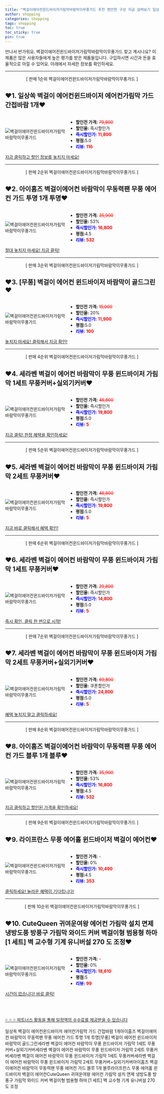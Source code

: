 ```yaml
---
title: "벽걸이에어컨윈드바이저가림막바람막이무풍가드 추천 편안한 구성 지금 살펴보기 일상쏙 벽걸이 에어컨윈드바이저 에어컨가림막 가드"
author: shopping
categories: shopping
tags: shopping
toc: true
toc_sticky: true
pin: true
---
```

만나서 반가워요. 벽걸이에어컨윈드바이저가림막바람막이무풍가드 찾고 계시나요? 이 제품은 많은 사용자들에게 높은 평가를 받은 제품들입니다. 구입하시면 시간과 돈을 효율적으로 아낄 수 있어요. 아래에서 자세한 정보를 확인하세요.

---
<p class="toplist" style="margin: 0 auto; display: block; width: fit-content;">[ 판매 1순위 벽걸이에어컨윈드바이저가림막바람막이무풍가드 ]</p>

<h2><strong>❤️1. 일상쏙 벽걸이 에어컨윈드바이저 에어컨가림막 가드 간접바람 1개❤️</strong></h2>

<div style="display: flex; align-items: center;">
    <div style="flex: 0.4;">
        <img src="https://thumbnail10.coupangcdn.com/thumbnails/remote/230x230ex/image/vendor_inventory/5068/0de581d95609d2c8b2c08de64a2eae980dececa9baacdeeb49867df4aa76.jpg" alt="벽걸이에어컨윈드바이저가림막바람막이무풍가드" style="max-width: 100%;">
    </div>
    <div style="flex: 0.6; margin-left: 10px;">
        <ul>
            <li><strong>할인전 가격:</strong> <del style="color: red;">79,800</del></li>
            <li><strong>할인율:</strong> 즉시할인가</li>
            <li><span style='color:blue'><strong>즉시할인가:</strong></span> <span style='color:red'><strong>11,800</strong></span></li>
            <li><strong>평점:</strong>5.0</li>
            <li><span style='color:blue'><strong>리뷰:</strong></span> <span style='color:red'><strong>116</strong></span></li>
        </ul>
    </div>
</div>
<div class="center">
    <a href="https://William4Davisa.github.io?lptag=AF9450613&subid=githubio&pageKey=7257460938&traceid=V0-153&itemId=18476830022&vendorItemId=90055451875" class="myButton">
        지금 클릭하고 할인 정보를 놓치지 마세요!
    </a>
</div>


---
<p class="toplist" style="margin: 0 auto; display: block; width: fit-content;">[ 판매 2순위 벽걸이에어컨윈드바이저가림막바람막이무풍가드 ]</p>

<h2><strong>❤️2. 아이홈즈 벽걸이에어컨 바람막이 무동력팬 무풍 에어컨 가드 투명 1개 투명❤️</strong></h2>

<div style="display: flex; align-items: center;">
    <div style="flex: 0.4;">
        <img src="https://thumbnail7.coupangcdn.com/thumbnails/remote/230x230ex/image/vendor_inventory/8181/cf658ccc1b79e2c673021417515f8ec543ac96912538d8cde45759b55964.jpg" alt="벽걸이에어컨윈드바이저가림막바람막이무풍가드" style="max-width: 100%;">
    </div>
    <div style="flex: 0.6; margin-left: 10px;">
        <ul>
            <li><strong>할인전 가격:</strong> <del style="color: red;">35,900</del></li>
            <li><strong>할인율:</strong> 53%</li>
            <li><span style='color:blue'><strong>즉시할인가:</strong></span> <span style='color:red'><strong>16,800</strong></span></li>
            <li><strong>평점:</strong>4.5</li>
            <li><span style='color:blue'><strong>리뷰:</strong></span> <span style='color:red'><strong>532</strong></span></li>
        </ul>
    </div>
</div>
<div class="center">
    <a href="https://William4Davisa.github.io?lptag=AF9450613&subid=githubio&pageKey=7188512499&traceid=V0-153&itemId=18144359941&vendorItemId=85935387658" class="myButton">
        절대 놓치지 마세요! 지금 클릭!
    </a>
</div>


---
<p class="toplist" style="margin: 0 auto; display: block; width: fit-content;">[ 판매 3순위 벽걸이에어컨윈드바이저가림막바람막이무풍가드 ]</p>

<h2><strong>❤️3. [무풍] 벽걸이 에어컨 윈드바이저 바람막이 골드그린❤️</strong></h2>

<div style="display: flex; align-items: center;">
    <div style="flex: 0.4;">
        <img src="https://thumbnail8.coupangcdn.com/thumbnails/remote/230x230ex/image/vendor_inventory/b378/2af94e8e4b5e57dde82d69ee50896515b8ac07e73dd89ae462903596aa29.jpg" alt="벽걸이에어컨윈드바이저가림막바람막이무풍가드" style="max-width: 100%;">
    </div>
    <div style="flex: 0.6; margin-left: 10px;">
        <ul>
            <li><strong>할인전 가격:</strong> <del style="color: red;">15,000</del></li>
            <li><strong>할인율:</strong> 20%</li>
            <li><span style='color:blue'><strong>즉시할인가:</strong></span> <span style='color:red'><strong>11,900</strong></span></li>
            <li><strong>평점:</strong>5.0</li>
            <li><span style='color:blue'><strong>리뷰:</strong></span> <span style='color:red'><strong>100</strong></span></li>
        </ul>
    </div>
</div>
<div class="center">
    <a href="https://William4Davisa.github.io?lptag=AF9450613&subid=githubio&pageKey=8225136963&traceid=V0-153&itemId=23653553525&vendorItemId=90678918265" class="myButton">
        놓치지 마세요! 클릭해서 지금 확인!
    </a>
</div>


---
<p class="toplist" style="margin: 0 auto; display: block; width: fit-content;">[ 판매 4순위 벽걸이에어컨윈드바이저가림막바람막이무풍가드 ]</p>

<h2><strong>❤️4. 세라벤 벽걸이 에어컨 바람막이 무풍 윈드바이저 가림막 1세트 무풍커버+실외기커버❤️</strong></h2>

<div style="display: flex; align-items: center;">
    <div style="flex: 0.4;">
        <img src="https://thumbnail6.coupangcdn.com/thumbnails/remote/230x230ex/image/vendor_inventory/92b4/d8995f14a6527079e916e4676c6de2f870f44be511184e59b06af2df0d15.jpg" alt="벽걸이에어컨윈드바이저가림막바람막이무풍가드" style="max-width: 100%;">
    </div>
    <div style="flex: 0.6; margin-left: 10px;">
        <ul>
            <li><strong>할인전 가격:</strong> <del style="color: red;">46,800</del></li>
            <li><strong>할인율:</strong> 즉시할인가</li>
            <li><span style='color:blue'><strong>즉시할인가:</strong></span> <span style='color:red'><strong>19,800</strong></span></li>
            <li><strong>평점:</strong>5.0</li>
            <li><span style='color:blue'><strong>리뷰:</strong></span> <span style='color:red'><strong>5</strong></span></li>
        </ul>
    </div>
</div>
<div class="center">
    <a href="https://William4Davisa.github.io?lptag=AF9450613&subid=githubio&pageKey=8228794362&traceid=V0-153&itemId=23676117149&vendorItemId=90711206302" class="myButton">
        지금 클릭! 한정 혜택을 확인하세요!
    </a>
</div>


---
<p class="toplist" style="margin: 0 auto; display: block; width: fit-content;">[ 판매 5순위 벽걸이에어컨윈드바이저가림막바람막이무풍가드 ]</p>

<h2><strong>❤️5. 세라벤 벽걸이 에어컨 바람막이 무풍 윈드바이저 가림막 2세트 무풍커버❤️</strong></h2>

<div style="display: flex; align-items: center;">
    <div style="flex: 0.4;">
        <img src="https://thumbnail6.coupangcdn.com/thumbnails/remote/230x230ex/image/vendor_inventory/cee8/e5d4a7ae800a5f5029ea82390fe7062553d0871eabd60630f62f8c8aaea7.jpg" alt="벽걸이에어컨윈드바이저가림막바람막이무풍가드" style="max-width: 100%;">
    </div>
    <div style="flex: 0.6; margin-left: 10px;">
        <ul>
            <li><strong>할인전 가격:</strong> <del style="color: red;">46,800</del></li>
            <li><strong>할인율:</strong> 즉시할인가</li>
            <li><span style='color:blue'><strong>즉시할인가:</strong></span> <span style='color:red'><strong>19,800</strong></span></li>
            <li><strong>평점:</strong>5.0</li>
            <li><span style='color:blue'><strong>리뷰:</strong></span> <span style='color:red'><strong>5</strong></span></li>
        </ul>
    </div>
</div>
<div class="center">
    <a href="https://William4Davisa.github.io?lptag=AF9450613&subid=githubio&pageKey=8228794362&traceid=V0-153&itemId=23676117156&vendorItemId=90701335400" class="myButton">
        지금 바로 클릭해서 혜택 확인!
    </a>
</div>


---
<p class="toplist" style="margin: 0 auto; display: block; width: fit-content;">[ 판매 6순위 벽걸이에어컨윈드바이저가림막바람막이무풍가드 ]</p>

<h2><strong>❤️6. 세라벤 벽걸이 에어컨 바람막이 무풍 윈드바이저 가림막 1세트 무풍커버❤️</strong></h2>

<div style="display: flex; align-items: center;">
    <div style="flex: 0.4;">
        <img src="https://thumbnail9.coupangcdn.com/thumbnails/remote/230x230ex/image/vendor_inventory/48d0/fc26e8b20cac1cd4c529d49618d3c29c380a07e2e790c00445ab2c187bcc.jpg" alt="벽걸이에어컨윈드바이저가림막바람막이무풍가드" style="max-width: 100%;">
    </div>
    <div style="flex: 0.6; margin-left: 10px;">
        <ul>
            <li><strong>할인전 가격:</strong> <del style="color: red;">29,800</del></li>
            <li><strong>할인율:</strong> 즉시할인가</li>
            <li><span style='color:blue'><strong>즉시할인가:</strong></span> <span style='color:red'><strong>14,800</strong></span></li>
            <li><strong>평점:</strong>5.0</li>
            <li><span style='color:blue'><strong>리뷰:</strong></span> <span style='color:red'><strong>5</strong></span></li>
        </ul>
    </div>
</div>
<div class="center">
    <a href="https://William4Davisa.github.io?lptag=AF9450613&subid=githubio&pageKey=8228794362&traceid=V0-153&itemId=23676117153&vendorItemId=90711206314" class="myButton">
        즉시 확인, 클릭 한 번으로 시작!
    </a>
</div>


---
<p class="toplist" style="margin: 0 auto; display: block; width: fit-content;">[ 판매 7순위 벽걸이에어컨윈드바이저가림막바람막이무풍가드 ]</p>

<h2><strong>❤️7. 세라벤 벽걸이 에어컨 바람막이 무풍 윈드바이저 가림막 2세트 무풍커버+실외기커버❤️</strong></h2>

<div style="display: flex; align-items: center;">
    <div style="flex: 0.4;">
        <img src="https://thumbnail6.coupangcdn.com/thumbnails/remote/230x230ex/image/vendor_inventory/92b4/d8995f14a6527079e916e4676c6de2f870f44be511184e59b06af2df0d15.jpg" alt="벽걸이에어컨윈드바이저가림막바람막이무풍가드" style="max-width: 100%;">
    </div>
    <div style="flex: 0.6; margin-left: 10px;">
        <ul>
            <li><strong>할인전 가격:</strong> <del style="color: red;">69,800</del></li>
            <li><strong>할인율:</strong> 쿠폰할인가</li>
            <li><span style='color:blue'><strong>즉시할인가:</strong></span> <span style='color:red'><strong>24,800</strong></span></li>
            <li><strong>평점:</strong>5.0</li>
            <li><span style='color:blue'><strong>리뷰:</strong></span> <span style='color:red'><strong>5</strong></span></li>
        </ul>
    </div>
</div>
<div class="center">
    <a href="https://William4Davisa.github.io?lptag=AF9450613&subid=githubio&pageKey=8228794362&traceid=V0-153&itemId=23676117152&vendorItemId=90701335382" class="myButton">
        혜택 놓치지 말고 클릭하세요!
    </a>
</div>


---
<p class="toplist" style="margin: 0 auto; display: block; width: fit-content;">[ 판매 8순위 벽걸이에어컨윈드바이저가림막바람막이무풍가드 ]</p>

<h2><strong>❤️8. 아이홈즈 벽걸이에어컨 바람막이 무동력팬 무풍 에어컨 가드 블루 1개 블루❤️</strong></h2>

<div style="display: flex; align-items: center;">
    <div style="flex: 0.4;">
        <img src="https://thumbnail9.coupangcdn.com/thumbnails/remote/230x230ex/image/vendor_inventory/7080/db29110dbe36bfcd18306b143d8f50f4fff32b46fb27d305da7254d7ed7d.jpg" alt="벽걸이에어컨윈드바이저가림막바람막이무풍가드" style="max-width: 100%;">
    </div>
    <div style="flex: 0.6; margin-left: 10px;">
        <ul>
            <li><strong>할인전 가격:</strong> <del style="color: red;">35,900</del></li>
            <li><strong>할인율:</strong> 53%</li>
            <li><span style='color:blue'><strong>즉시할인가:</strong></span> <span style='color:red'><strong>16,800</strong></span></li>
            <li><strong>평점:</strong>4.5</li>
            <li><span style='color:blue'><strong>리뷰:</strong></span> <span style='color:red'><strong>532</strong></span></li>
        </ul>
    </div>
</div>
<div class="center">
    <a href="https://William4Davisa.github.io?lptag=AF9450613&subid=githubio&pageKey=7188512499&traceid=V0-153&itemId=18144359940&vendorItemId=85935387682" class="myButton">
        지금 클릭하고 할인된 가격을 확인하세요!
    </a>
</div>


---
<p class="toplist" style="margin: 0 auto; display: block; width: fit-content;">[ 판매 9순위 벽걸이에어컨윈드바이저가림막바람막이무풍가드 ]</p>

<h2><strong>❤️9. 라이프란스 무풍 에어홀 윈드바이저 벽걸이 에어컨❤️</strong></h2>

<div style="display: flex; align-items: center;">
    <div style="flex: 0.4;">
        <img src="https://thumbnail7.coupangcdn.com/thumbnails/remote/230x230ex/image/vendor_inventory/b16b/47f68a98265574c6c09407620698a1e7ac6128d163e6debaaecebc32562e.jpg" alt="벽걸이에어컨윈드바이저가림막바람막이무풍가드" style="max-width: 100%;">
    </div>
    <div style="flex: 0.6; margin-left: 10px;">
        <ul>
            <li><strong>할인전 가격:</strong> <del style="color: red;">-</del></li>
            <li><strong>할인율:</strong> 0%</li>
            <li><span style='color:blue'><strong>즉시할인가:</strong></span> <span style='color:red'><strong>10,490</strong></span></li>
            <li><strong>평점:</strong>4.5</li>
            <li><span style='color:blue'><strong>리뷰:</strong></span> <span style='color:red'><strong>353</strong></span></li>
        </ul>
    </div>
</div>
<div class="center">
    <a href="https://William4Davisa.github.io?lptag=AF9450613&subid=githubio&pageKey=5838286751&traceid=V0-153&itemId=10124307372&vendorItemId=81486578721" class="myButton">
        클릭하세요! 놀라운 혜택이 기다립니다!
    </a>
</div>


---
<p class="toplist" style="margin: 0 auto; display: block; width: fit-content;">[ 판매 10순위 벽걸이에어컨윈드바이저가림막바람막이무풍가드 ]</p>

<h2><strong>❤️10. CuteQueen 귀여운여왕 에어컨 가림막 설치 면제 냉방도풍 방풍구 가림막 와이드 커버 벽걸이형 범용형 하마 [1 세트] 벽 교수형 기계 유니버설 270 도 조정❤️</strong></h2>

<div style="display: flex; align-items: center;">
    <div style="flex: 0.4;">
        <img src="https://thumbnail8.coupangcdn.com/thumbnails/remote/230x230ex/image/vendor_inventory/5ead/7dfb259a3e85e40208e094499c7953198c8c719968bf194911f5d90c48bb.png" alt="벽걸이에어컨윈드바이저가림막바람막이무풍가드" style="max-width: 100%;">
    </div>
    <div style="flex: 0.6; margin-left: 10px;">
        <ul>
            <li><strong>할인전 가격:</strong> <del style="color: red;">-</del></li>
            <li><strong>할인율:</strong> 0%</li>
            <li><span style='color:blue'><strong>즉시할인가:</strong></span> <span style='color:red'><strong>18,610</strong></span></li>
            <li><strong>평점:</strong>5</li>
            <li><span style='color:blue'><strong>리뷰:</strong></span> <span style='color:red'><strong>99</strong></span></li>
        </ul>
    </div>
</div>
<div class="center">
    <a href="https://William4Davisa.github.io?lptag=AF9450613&subid=githubio&pageKey=8113240615&traceid=V0-153&itemId=22992346795&vendorItemId=90026282844" class="myButton">
        시간이 없습니다! 바로 클릭!
    </a>
</div>

<br><br><br>[💦 💦 💦 파트너스 활동을 통해 일정액의 수수료를 제공받을 수 있습니다](https://link.coupang.com/a/bcpT2c)<br><br>일상쏙 벽걸이 에어컨윈드바이저 에어컨가림막 가드 간접바람 1개아이홈즈 벽걸이에어컨 바람막이 무동력팬 무풍 에어컨 가드 투명 1개 투명[무풍] 벽걸이 에어컨 윈드바이저 바람막이 골드그린세라벤 벽걸이 에어컨 바람막이 무풍 윈드바이저 가림막 1세트 무풍커버+실외기커버세라벤 벽걸이 에어컨 바람막이 무풍 윈드바이저 가림막 2세트 무풍커버세라벤 벽걸이 에어컨 바람막이 무풍 윈드바이저 가림막 1세트 무풍커버세라벤 벽걸이 에어컨 바람막이 무풍 윈드바이저 가림막 2세트 무풍커버+실외기커버아이홈즈 벽걸이에어컨 바람막이 무동력팬 무풍 에어컨 가드 블루 1개 블루라이프란스 무풍 에어홀 윈드바이저 벽걸이 에어컨CuteQueen 귀여운여왕 에어컨 가림막 설치 면제 냉방도풍 방풍구 가림막 와이드 커버 벽걸이형 범용형 하마 [1 세트] 벽 교수형 기계 유니버설 270 도 조정